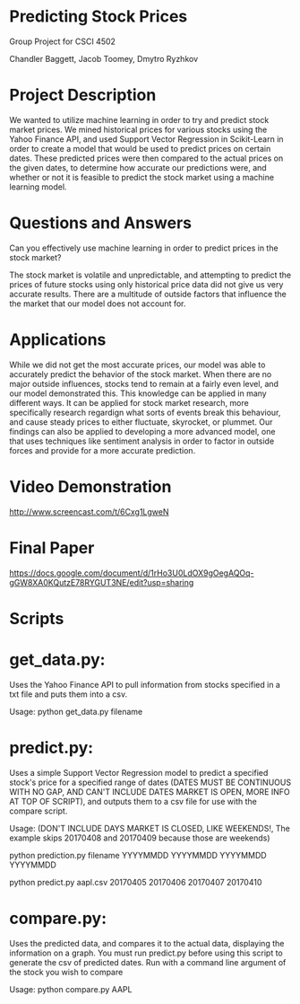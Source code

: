 # Predicting Stock Prices
Group Project for CSCI 4502

Chandler Baggett, Jacob Toomey, Dmytro Ryzhkov


# Project Description

We wanted to utilize machine learning in order to try and predict stock market prices. We mined historical prices for
various stocks using the Yahoo Finance API, and used Support Vector Regression in Scikit-Learn in order to create a model that would be used to predict prices on certain dates. These predicted prices were then compared to the actual prices on the given dates, to determine how accurate our predictions were, and whether or not it is feasible to predict the stock market using a machine learning model.


# Questions and Answers

Can you effectively use machine learning in order to predict prices in the stock market?


The stock market is volatile and unpredictable, and attempting to predict the prices of future stocks using only historical price data did not give us very accurate results. There are a multitude of outside factors that influence the the market that our model does not account for.



# Applications

While we did not get the most accurate prices, our model was able to accurately predict the behavior of the stock market. When there are no major outside influences, stocks tend to remain at a fairly even level, and our model demonstrated this. This knowledge can be applied in many different ways. It can be applied for stock market research, more specifically research regardign what sorts of events break this behaviour, and cause steady prices to either fluctuate, skyrocket, or plummet. Our findings can also be applied to developing a more advanced model, one that uses techniques like sentiment analysis in order to factor in outside forces and provide for a more accurate prediction.



# Video Demonstration

http://www.screencast.com/t/6Cxg1LgweN



# Final Paper

https://docs.google.com/document/d/1rHo3U0LdOX9gOegAQOq-gGW8XA0KQutzE78RYGUT3NE/edit?usp=sharing



# Scripts

# get_data.py:
Uses the Yahoo Finance API to pull information from stocks specified in a txt file and puts them into a csv.

Usage: python get_data.py filename

# predict.py: 

Uses a simple Support Vector Regression model to predict a specified stock's price for a specified range of dates (DATES MUST BE CONTINUOUS WITH NO GAP, AND CAN'T INCLUDE DATES MARKET IS OPEN, MORE INFO AT TOP OF SCRIPT), and outputs them to a csv file for use with the compare script.

Usage: (DON'T INCLUDE DAYS MARKET IS CLOSED, LIKE WEEKENDS!, The example skips 20170408 and 20170409 because those are weekends)

python prediction.py filename YYYYMMDD YYYYMMDD YYYYMMDD YYYYMMDD

python predict.py aapl.csv 20170405 20170406 20170407 20170410

# compare.py: 

Uses the predicted data, and compares it to the actual data, displaying the information on a graph.
You must run predict.py before using this script to generate the csv of predicted dates. Run with a command line argument of the stock you wish to compare

Usage: python compare.py AAPL
